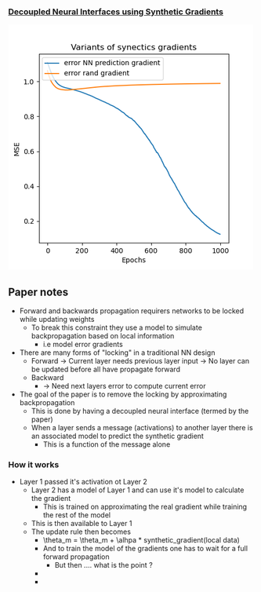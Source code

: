 ### [Decoupled Neural Interfaces using Synthetic Gradients](https://arxiv.org/pdf/1608.05343.pdf)

![example](./example.png)

## Paper notes
- Forward and backwards propagation requirers networks to be locked while updating weights
  - To break this constraint they use a model to simulate backpropagation based on local information
    -  i.e model error gradients 
-  There are many forms of "locking" in a traditional NN design
    - Forward 
        -> Current layer needs previous layer input
        -> No layer can be updated before all have propagate forward
    - Backward 
      - -> Need next layers error to compute current error
- The goal of the paper is to remove the locking by approximating backpropagation
    - This is done by having a decoupled neural interface (termed by the paper)
    - When a layer sends a message (activations) to another layer there is an associated model to predict the synthetic gradient
      - This is a function of the message alone


### How it works
- Layer 1 passed it's activation ot Layer 2
  - Layer 2 has a model of Layer 1 and can use it's model to calculate the gradient
    - This is trained on approximating the real gradient while training the rest of the model
  - This is then available to Layer 1
  - The update rule then becomes
    - \theta_m = \theta_m + \alhpa * synthetic_gradient(local data)
    - And to train the model of the gradients one has to wait for a full forward propagation
      - But then .... what is the point ?
    - 
    - 


